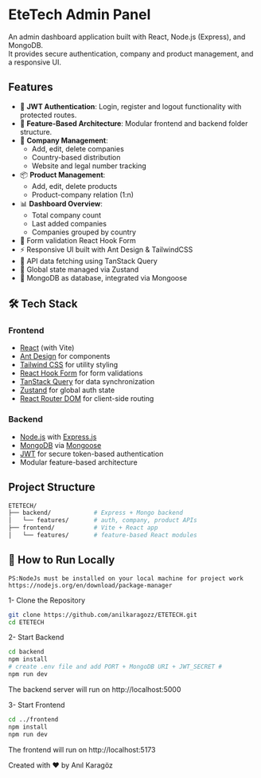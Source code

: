 
# EteTech Admin Panel 

An admin dashboard application built with React, Node.js (Express), and MongoDB.  
It provides secure authentication, company and product management, and a responsive UI.


## Features

- 🔐 **JWT Authentication**: Login, register and logout functionality with protected routes.
- 🧩 **Feature-Based Architecture**: Modular frontend and backend folder structure.
- 🏢 **Company Management**:
  - Add, edit, delete companies
  - Country-based distribution
  - Website and legal number tracking
- 📦 **Product Management**:
  - Add, edit, delete products
  - Product-company relation (1:n)
- 📊 **Dashboard Overview**:
  - Total company count
  - Last added companies
  - Companies grouped by country
- 🧠 Form validation React Hook Form
- ⚡ Responsive UI built with Ant Design & TailwindCSS
- 🔄 API data fetching using TanStack Query
- 🧠 Global state managed via Zustand
- 💾 MongoDB as database, integrated via Mongoose

  
## 🛠️ Tech Stack

### Frontend
- [React](https://reactjs.org/) (with Vite)
- [Ant Design](https://ant.design/) for components
- [Tailwind CSS](https://tailwindcss.com/) for utility styling
- [React Hook Form](https://react-hook-form.com/) for form validations
- [TanStack Query](https://tanstack.com/query/latest) for data synchronization
- [Zustand](https://github.com/pmndrs/zustand) for global auth state
- [React Router DOM](https://reactrouter.com/) for client-side routing

### Backend
- [Node.js](https://nodejs.org/) with [Express.js](https://expressjs.com/)
- [MongoDB](https://www.mongodb.com/) via [Mongoose](https://mongoosejs.com/)
- [JWT](https://jwt.io/) for secure token-based authentication
- Modular feature-based architecture

## Project Structure

```bash
ETETECH/
├── backend/            # Express + Mongo backend
│   └── features/       # auth, company, product APIs
├── frontend/           # Vite + React app
│   └── features/       # feature-based React modules

```
## 🧪 How to Run Locally

`PS:NodeJs must be installed on your local machine for project work https://nodejs.org/en/download/package-manager`

1- Clone the Repository
```bash 
git clone https://github.com/anilkaragozz/ETETECH.git
cd ETETECH
```
2- Start Backend 

```bash 
cd backend
npm install
# create .env file and add PORT + MongoDB URI + JWT_SECRET #
npm run dev
```
The backend server will run on http://localhost:5000

3- Start Frontend

```bash 
cd ../frontend
npm install
npm run dev
```
The frontend will run on http://localhost:5173 


Created with ❤️ by Anıl Karagöz